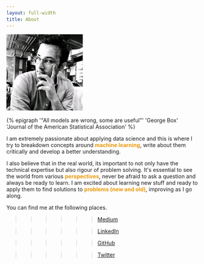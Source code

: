 ```yaml
---
layout: full-width
title: About
---
```


<a href="https://www.linkedin.com/in/shoaibkhanz/">
<img src="about.jpg">
</a>

{% epigraph '"All models are wrong, some are useful"' 'George Box' 'Journal of the American Statistical Association' %} 


I am extremely passionate about applying data science and this is where I try to breakdown concepts around <span style="color:#ea9808; font-weight: bold">machine learning</span>, write about them critically and develop a better understanding. 

I also believe that in the real world, its important to not only have the technical expertise but also rigour of problem solving. It's essential to see the world from various <span style="color:#ea9808; font-weight: bold">perspectives</span>, never be afraid to ask a question and always be ready to learn. I am excited about learning new stuff and ready to apply them to find solutions to <span style="color:#ea9808; font-weight: bold">problems (new and old)</span>, improving as I go along.

You can find me at the following places.

 >>>>>> [Medium](https://medium.com/@shoaibkhanz)

 >>>>>> [LinkedIn](https://www.linkedin.com/in/shoaibkhanz/)

 >>>>>> [GitHub](https://github.com/shoaibkhanz)

 >>>>>> [Twitter](https://twitter.com/shoaibkhanz)


